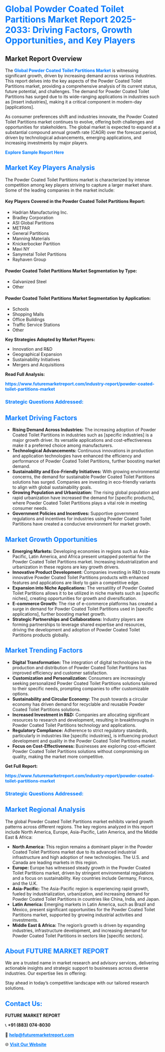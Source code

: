 <h1 style="color: #007BFF;">Global Powder Coated Toilet Partitions Market Report 2025-2033: Driving Factors, Growth Opportunities, and Key Players</h1>

<section id="overview">
<h2>Market Report Overview</h2>
<p>The <a href="https://www.futuremarketreport.com/industry-report/powder-coated-toilet-partitions-market" style="color: #007BFF; text-decoration: none;"><strong>Global Powder Coated Toilet Partitions Market</strong></a> is witnessing significant growth, driven by increasing demand across various industries. This report delves into the key aspects of the Powder Coated Toilet Partitions market, providing a comprehensive analysis of its current status, future potential, and challenges. The demand for Powder Coated Toilet Partitions has surged due to its wide-ranging applications in industries such as [insert industries], making it a critical component in modern-day [applications].</p>
<p>As consumer preferences shift and industries innovate, the Powder Coated Toilet Partitions market continues to evolve, offering both challenges and opportunities for stakeholders. The global market is expected to expand at a substantial compound annual growth rate (CAGR) over the forecast period, driven by technological advancements, emerging applications, and increasing investments by major players.</p>
</section>

<section id="overview">
<p><a href="https://www.futuremarketreport.com/request-sample/reportId=86067" style="color: #007BFF; text-decoration: none;"><strong>Explore Sample Report Here</strong></a></p>
</section>

<section id="key-players">
<h2 style="color: #007BFF;">Market Key Players Analysis</h2>
<p>The Powder Coated Toilet Partitions market is characterized by intense competition among key players striving to capture a larger market share. Some of the leading companies in the market include:</p>
<h4>Key Players Covered in the Powder Coated Toilet Partitions Report:</h4>
<ul><li>Hadrian Manufacturing Inc.</li><li>Bradley Corporation</li><li>ASI Global Partitions</li><li>METPAR</li><li>General Partitions</li><li>Manning Materials</li><li>Knickerbocker Partition</li><li>Mavi NY</li><li>Sanymetal Toilet Partitions</li><li>Rayhaven Group</li></ul>
<h4>Powder Coated Toilet Partitions Market Segmentation by Type:</h4>
<ul><li>Galvanized Steel</li><li>Other</li></ul>

<h4>Powder Coated Toilet Partitions Market Segmentation by Application:</h4>
<ul><li>Schools</li><li>Shopping Malls</li><li>Office Buildings</li><li>Traffic Service Stations</li><li>Other</li></ul>
<p><strong>Key Strategies Adopted by Market Players:</strong></p>
<ul>
<li>Innovation and R&D</li>
<li>Geographical Expansion</li>
<li>Sustainability Initiatives</li>
<li>Mergers and Acquisitions</li>
</ul>
</section>

<section>
<p><strong>Read Full Analysis: </strong></p><a href="https://www.futuremarketreport.com/industry-report/powder-coated-toilet-partitions-market" style="color: #007BFF; text-decoration: none;"><strong>https://www.futuremarketreport.com/industry-report/powder-coated-toilet-partitions-market</strong></a>
<h3 style="color: #007BFF;">Strategic Questions Addressed:</h3>
</section>

<section id="driving-factors">
<h2 style="color: #007BFF;">Market Driving Factors</h2>
<ul>
<li><strong>Rising Demand Across Industries:</strong> The increasing adoption of Powder Coated Toilet Partitions in industries such as [specific industries] is a major growth driver. Its versatile applications and cost-effectiveness make it a preferred choice among manufacturers.</li>
<li><strong>Technological Advancements:</strong> Continuous innovations in production and application technologies have enhanced the efficiency and performance of Powder Coated Toilet Partitions, further boosting market demand.</li>
<li><strong>Sustainability and Eco-Friendly Initiatives:</strong> With growing environmental concerns, the demand for sustainable Powder Coated Toilet Partitions solutions has surged. Companies are investing in eco-friendly variants to align with global sustainability goals.</li>
<li><strong>Growing Population and Urbanization:</strong> The rising global population and rapid urbanization have increased the demand for [specific products], where Powder Coated Toilet Partitions plays a vital role in meeting consumer needs.</li>
<li><strong>Government Policies and Incentives:</strong> Supportive government regulations and incentives for industries using Powder Coated Toilet Partitions have created a conducive environment for market growth.</li>
</ul>
</section>

<section id="growth-opportunities">
<h2 style="color: #007BFF;">Market Growth Opportunities</h2>
<ul>
<li><strong>Emerging Markets:</strong> Developing economies in regions such as Asia-Pacific, Latin America, and Africa present untapped potential for the Powder Coated Toilet Partitions market. Increasing industrialization and urbanization in these regions are key growth drivers.</li>
<li><strong>Innovative Product Development:</strong> Companies investing in R&D to create innovative Powder Coated Toilet Partitions products with enhanced features and applications are likely to gain a competitive edge.</li>
<li><strong>Expansion into Niche Applications:</strong> The versatility of Powder Coated Toilet Partitions allows it to be utilized in niche markets such as [specific niches], creating opportunities for growth and diversification.</li>
<li><strong>E-commerce Growth:</strong> The rise of e-commerce platforms has created a surge in demand for Powder Coated Toilet Partitions used in [specific applications], further boosting market growth.</li>
<li><strong>Strategic Partnerships and Collaborations:</strong> Industry players are forming partnerships to leverage shared expertise and resources, driving the development and adoption of Powder Coated Toilet Partitions products globally.</li>
</ul>
</section>

<section id="trending-factors">
<h2 style="color: #007BFF;">Market Trending Factors</h2>
<ul>
<li><strong>Digital Transformation:</strong> The integration of digital technologies in the production and distribution of Powder Coated Toilet Partitions has improved efficiency and customer satisfaction.</li>
<li><strong>Customization and Personalization:</strong> Consumers are increasingly seeking personalized Powder Coated Toilet Partitions solutions tailored to their specific needs, prompting companies to offer customizable options.</li>
<li><strong>Sustainability and Circular Economy:</strong> The push towards a circular economy has driven demand for recyclable and reusable Powder Coated Toilet Partitions solutions.</li>
<li><strong>Increased Investment in R&D:</strong> Companies are allocating significant resources to research and development, resulting in breakthroughs in Powder Coated Toilet Partitions technology and applications.</li>
<li><strong>Regulatory Compliance:</strong> Adherence to strict regulatory standards, particularly in industries like [specific industries], is influencing product development and quality in the Powder Coated Toilet Partitions market.</li>
<li><strong>Focus on Cost-Effectiveness:</strong> Businesses are exploring cost-efficient Powder Coated Toilet Partitions solutions without compromising on quality, making the market more competitive.</li>
</ul>
</section>

<section>
<p><strong>Get Full Report: </strong></p><a href="https://www.futuremarketreport.com/industry-report/powder-coated-toilet-partitions-market" style="color: #007BFF; text-decoration: none;"><strong>https://www.futuremarketreport.com/industry-report/powder-coated-toilet-partitions-market</strong></a>
<h3 style="color: #007BFF;">Strategic Questions Addressed:</h3>
</section>


<section id="regional-analysis">
<h2 style="color: #007BFF;">Market Regional Analysis</h2>
<p>The global Powder Coated Toilet Partitions market exhibits varied growth patterns across different regions. The key regions analyzed in this report include North America, Europe, Asia-Pacific, Latin America, and the Middle East & Africa:</p>
<ul>
<li><strong>North America:</strong> This region remains a dominant player in the Powder Coated Toilet Partitions market due to its advanced industrial infrastructure and high adoption of new technologies. The U.S. and Canada are leading markets in this region.</li>
<li><strong>Europe:</strong> Europe has witnessed steady growth in the Powder Coated Toilet Partitions market, driven by stringent environmental regulations and a focus on sustainability. Key countries include Germany, France, and the U.K.</li>
<li><strong>Asia-Pacific:</strong> The Asia-Pacific region is experiencing rapid growth, fueled by industrialization, urbanization, and increasing demand for Powder Coated Toilet Partitions in countries like China, India, and Japan.</li>
<li><strong>Latin America:</strong> Emerging markets in Latin America, such as Brazil and Mexico, present significant opportunities for the Powder Coated Toilet Partitions market, supported by growing industrial activities and investments.</li>
<li><strong>Middle East & Africa:</strong> The region’s growth is driven by expanding industries, infrastructure development, and increasing demand for Powder Coated Toilet Partitions in sectors like [specific sectors].</li>
</ul>
</section>

<footer>
<h2 style="color: #007BFF;">About FUTURE MARKET REPORT</h2>
<p>We are a trusted name in market research and advisory services, delivering actionable insights and strategic support to businesses across diverse industries. Our expertise lies in offering:</p>

<p>Stay ahead in today’s competitive landscape with our tailored research solutions.</p>

<h2 style="color: #007BFF;">Contact Us:</h2>
<p><strong>FUTURE MARKET REPORT</strong></p>
<p>📞 <strong>+91 (883) 074-8030</strong></p>
<p>📧 <strong><a href="mailto:help@futuremarketreport.com" style="color: #007BFF;">help@futuremarketreport.com</a></strong></p>
<p>🌐 <strong><a href="https://www.futuremarketreport.com/" style="color: #007BFF;">Visit Our Website</a></strong></p>
</footer>